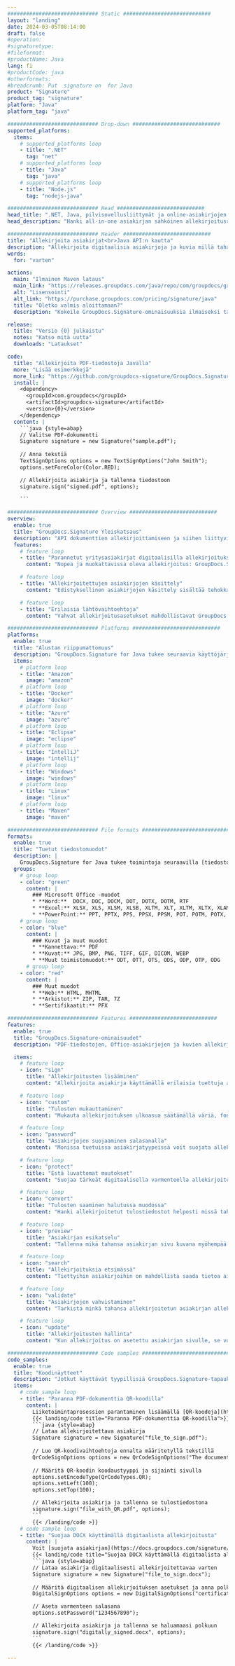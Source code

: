 ```yaml
---
############################# Static ############################
layout: "landing"
date: 2024-03-05T08:14:00
draft: false
#operation: 
#signaturetype: 
#fileformat: 
#productName: Java
lang: fi
#productCode: java
#otherformats: 
#breadcrumb: Put  signature on  for Java
product: "Signature"
product_tag: "signature"
platform: "Java"
platform_tag: "java"

############################# Drop-down ############################
supported_platforms:
  items:
    # supported_platforms loop
    - title: ".NET"
      tag: "net"
    # supported_platforms loop
    - title: "Java"
      tag: "java"
    # supported_platforms loop
    - title: "Node.js"
      tag: "nodejs-java"

############################# Head ############################
head_title: ".NET, Java, pilvisovellusliittymät ja online-asiakirjojen allekirjoitussovellukset"
head_description: "Hanki all-in-one asiakirjan sähköinen allekirjoitusratkaisu .NET-, Java- ja pilvipohjaisille sovelluksille. Allekirjoita yleisiä asiakirjamuotoja verkossa yksinkertaisella vedä ja pudota -ominaisuuden avulla"

############################# Header ############################
title: "Allekirjoita asiakirjat<br>Java API:n kautta"
description: "Allekirjoita digitaalisia asiakirjoja ja kuvia millä tahansa alustalla käyttämällä ohjelmoijille ja loppukäyttäjille joustavia API- ja sovelluspohjaisia ​​ratkaisujamme."
words:
  for: "varten"

actions:
  main: "Ilmainen Maven lataus"
  main_link: "https://releases.groupdocs.com/java/repo/com/groupdocs/groupdocs-signature/"
  alt: "Lisensointi"
  alt_link: "https://purchase.groupdocs.com/pricing/signature/java"
  title: "Oletko valmis aloittamaan?"
  description: "Kokeile GroupDocs.Signature-ominaisuuksia ilmaiseksi tai pyydä lisenssi"

release:
  title: "Versio {0} julkaistu"
  notes: "Katso mitä uutta"
  downloads: "Lataukset"

code:
  title: "Allekirjoita PDF-tiedostoja Javalla"
  more: "Lisää esimerkkejä"
  more_link: "https://github.com/groupdocs-signature/GroupDocs.Signature-for-Java"
  install: |
    <dependency>
      <groupId>com.groupdocs</groupId>
      <artifactId>groupdocs-signature</artifactId>
      <version>{0}</version>
    </dependency>
  content: |
    ```java {style=abap}  
    // Valitse PDF-dokumentti
    Signature signature = new Signature("sample.pdf");
    
    // Anna tekstiä
    TextSignOptions options = new TextSignOptions("John Smith");
    options.setForeColor(Color.RED);

    // Allekirjoita asiakirja ja tallenna tiedostoon
    signature.sign("signed.pdf", options);
    
    ```

############################# Overview ############################
overview:
  enable: true
  title: "GroupDocs.Signature Yleiskatsaus"
  description: "API dokumenttien allekirjoittamiseen ja siihen liittyvien toimintojen suorittamiseen Java-sovelluksissa"
  features:
    # feature loop
    - title: "Parannetut yritysasiakirjat digitaalisilla allekirjoituksilla Javassa"
      content: "Nopea ja muokattavissa oleva allekirjoitus: GroupDocs.Signature for Java tarjoaa laajan valikoiman digitaalisia allekirjoitusvaihtoehtoja PDF-tiedostoille, kuville ja Office-asiakirjoille. Voit käyttää tekstiä, viivakoodeja, QR-koodeja, digitaalisia varmenteita, kuvia tai piilotettuja metatietoja. Asiakirjojen käsittely on nopeaa ja tehokasta."

    # feature loop
    - title: "Allekirjoitettujen asiakirjojen käsittely"
      content: "Edistyksellinen asiakirjojen käsittely sisältää tehokkaita toimintoja allekirjoitetuille asiakirjoille käyttäen GroupDocs.Signature for Javaa. Voit etsiä ja vahvistaa yritysasiakirjoihin lisättyjä allekirjoituksia useilla hyödyllisillä kriteereillä. Lisäksi voit tarkastella asiakirjan yksityiskohtaisia ​​tietoja tai saada esikatselukuvia sen sivuista."

    # feature loop
    - title: "Erilaisia ​​lähtövaihtoehtoja"
      content: "Vahvat allekirjoitusasetukset mahdollistavat GroupDocs.Signature for Java -sovelluksella allekirjoitettujen asiakirjojen tulosteen mukauttamisen. Voit sijoittaa minkä tahansa allekirjoituksen tarkasti mille tahansa asiakirjasivulle ja määrittää sen ulkoasun eri tavoin. Java API tukee allekirjoitettujen yritysasiakirjojen tallentamista useissa tuetuissa muodoissa ja tarjoaa vaihtoehtoja niiden suojaamiseen salasanoilla."

############################# Platforms ############################
platforms:
  enable: true
  title: "Alustan riippumattomuus"
  description: "GroupDocs.Signature for Java tukee seuraavia käyttöjärjestelmiä, kehyksiä ja paketinhallintaohjelmia"
  items:
    # platform loop
    - title: "Amazon"
      image: "amazon"
    # platform loop
    - title: "Docker"
      image: "docker"
    # platform loop
    - title: "Azure"
      image: "azure"
    # platform loop
    - title: "Eclipse"
      image: "eclipse"
    # platform loop
    - title: "IntelliJ"
      image: "intellij"
    # platform loop
    - title: "Windows"
      image: "windows"
    # platform loop
    - title: "Linux"
      image: "linux"
    # platform loop
    - title: "Maven"
      image: "maven"

############################# File formats ############################
formats:
  enable: true
  title: "Tuetut tiedostomuodot"
  description: |
    GroupDocs.Signature for Java tukee toimintoja seuraavilla [tiedostomuodoilla](https://docs.groupdocs.com/signature/java/supported-document-formats/).
  groups:
    # group loop
    - color: "green"
      content: |
        ### Microsoft Office -muodot
        * **Word:**  DOCX, DOC, DOCM, DOT, DOTX, DOTM, RTF
        * **Excel:** XLSX, XLS, XLSM, XLSB, XLTM, XLT, XLTM, XLTX, XLAM, SXC, SpreadsheetML
        * **PowerPoint:** PPT, PPTX, PPS, PPSX, PPSM, POT, POTM, POTX, PPTM
    # group loop
    - color: "blue"
      content: |
        ### Kuvat ja muut muodot
        * **Kannettava:** PDF
        * **Kuvat:** JPG, BMP, PNG, TIFF, GIF, DICOM, WEBP
        * **Muut toimistomuodot:** ODT, OTT, OTS, ODS, ODP, OTP, ODG
      # group loop
    - color: "red"
      content: |
        ### Muut muodot
        * **Web:** HTML, MHTML
        * **Arkistot:** ZIP, TAR, 7Z
        * **Sertifikaatit:** PFX

############################# Features ############################
features:
  enable: true
  title: "GroupDocs.Signature-ominaisuudet"
  description: "PDF-tiedostojen, Office-asiakirjojen ja kuvien allekirjoittaminen digitaalisilla allekirjoituksilla"

  items:
    # feature loop
    - icon: "sign"
      title: "Allekirjoitusten lisääminen"
      content: "Allekirjoita asiakirja käyttämällä erilaisia ​​tuettuja allekirjoitustyyppejä asettamalla digitaalinen allekirjoitus tarkasti mihin tahansa kohtaan millä tahansa sivulla."

    # feature loop
    - icon: "custom"
      title: "Tulosten mukauttaminen"
      content: "Mukauta allekirjoituksen ulkoasua säätämällä väriä, fonttia, reunusta, kiertoa ja muita ominaisuuksia halutun tuloksen saavuttamiseksi."

    # feature loop
    - icon: "password"
      title: "Asiakirjojen suojaaminen salasanalla"
      content: "Monissa tuetuissa asiakirjatyypeissä voit suojata allekirjoitetun asiakirjan salasanalla."

    # feature loop
    - icon: "protect"
      title: "Estä luvattomat muutokset"
      content: "Suojaa tärkeät digitaalisella varmenteella allekirjoitetut liikeasiakirjat luvattomilta muutoksilta."

    # feature loop
    - icon: "convert"
      title: "Tulosten saaminen halutussa muodossa"
      content: "Hanki allekirjoitetut tulostiedostot helposti missä tahansa tuetussa muodossa. Voit myös muuntaa MS Word -asiakirjoja PDF-muotoon vaivattomasti."

    # feature loop
    - icon: "preview"
      title: "Asiakirjan esikatselu"
      content: "Tallenna mikä tahansa asiakirjan sivu kuvana myöhempää käsittelyä varten."

    # feature loop
    - icon: "search"
      title: "Allekirjoituksia etsimässä"
      content: "Tiettyihin asiakirjoihin on mahdollista saada tietoa aiemmin lisätyistä allekirjoituksista."

    # feature loop
    - icon: "validate"
      title: "Asiakirjojen vahvistaminen"
      content: "Tarkista minkä tahansa allekirjoitetun asiakirjan allekirjoitusten oikeellisuus."

    # feature loop
    - icon: "update"
      title: "Allekirjoitusten hallinta"
      content: "Kun allekirjoitus on asetettu asiakirjan sivulle, se voidaan poistaa, siirtää tai päivittää tarpeen mukaan."

############################# Code samples ############################
code_samples:
  enable: true
  title: "Koodinäytteet"
  description: "Jotkut käyttävät tyypillisiä GroupDocs.Signature-tapauksia Java-operaatioille"
  items:
    # code sample loop
    - title: "Paranna PDF-dokumenttia QR-koodilla"
      content: |
        Liiketoimintaprosessien parantaminen lisäämällä [QR-koodeja](https://docs.groupdocs.com/signature/java/esign-document-with-qr-code-signature/) PDF-dokumenttien tietyille sivuille voi olla arvokasta. Tässä on esimerkki QR-koodin lisäämisestä GroupDocs.Signature for Java -sovelluksella.
        {{< landing/code title="Paranna PDF-dokumenttia QR-koodilla">}}
        ```java {style=abap}
        // Lataa allekirjoitettava asiakirja
        Signature signature = new Signature("file_to_sign.pdf");
        
        // Luo QR-koodivaihtoehtoja ennalta määritetyllä tekstillä
        QrCodeSignOptions options = new QrCodeSignOptions("The document is approved by John Smith");
        
        // Määritä QR-koodin koodaustyyppi ja sijainti sivulla
        options.setEncodeType(QrCodeTypes.QR);
        options.setLeft(100);
        options.setTop(100);

        // Allekirjoita asiakirja ja tallenna se tulostiedostona
        signature.sign("file_with_QR.pdf", options);
        ```
        {{< /landing/code >}}
    # code sample loop
    - title: "Suojaa DOCX käyttämällä digitaalista allekirjoitusta"
      content: |
        Voit [suojata asiakirjan](https://docs.groupdocs.com/signature/java/esign-document-with-digital-signature/) käyttämällä digitaalisina varmenteina tallennettuja henkilökohtaisia ​​tai yrityksen allekirjoituksia. Varmenteella suojattuja asiakirjoja ei voi muuttaa ilman allekirjoitusta mitätöimättä.
        {{< landing/code title="Suojaa DOCX käyttämällä digitaalista allekirjoitusta">}}
        ```java {style=abap}   
        // Lataa asiakirja digitaalisesti allekirjoitettavaa varten
        Signature signature = new Signature("file_to_sign.docx");
        
        // Määritä digitaalisen allekirjoituksen asetukset ja anna polku varmennetiedostoon
        DigitalSignOptions options = new DigitalSignOptions("certificate.pfx");

        // Aseta varmenteen salasana
        options.setPassword("1234567890");

        // Allekirjoita asiakirja ja tallenna se haluamaasi polkuun
        signature.sign("digitally_signed.docx", options);
        ```
        {{< /landing/code >}}

---
```

